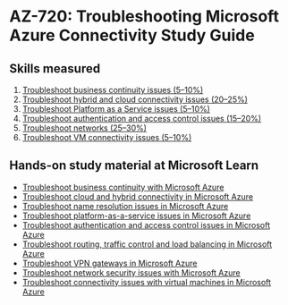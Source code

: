 # AZ-720: Troubleshooting Microsoft Azure Connectivity Study Guide
## Skills measured

1. [Troubleshoot business continuity issues (5–10%)]()
2. [Troubleshoot hybrid and cloud connectivity issues (20–25%)]()
3. [Troubleshoot Platform as a Service issues (5–10%)]()
4. [Troubleshoot authentication and access control issues (15–20%)]()
5. [Troubleshoot networks (25–30%)]()
6. [Troubleshoot VM connectivity issues (5–10%)]()

## Hands-on study material at Microsoft Learn

- [Troubleshoot business continuity with Microsoft Azure](https://docs.microsoft.com/en-us/training/modules/business-continuity/)
- [Troubleshoot cloud and hybrid connectivity in Microsoft Azure](https://docs.microsoft.com/en-us/training/modules/cloud-hybrid-connectivity/)
- [Troubleshoot name resolution issues in Microsoft Azure](https://docs.microsoft.com/en-us/training/modules/name-resolution-issues/)
- [Troubleshoot platform-as-a-service issues in Microsoft Azure](https://docs.microsoft.com/en-us/training/modules/troubleshoot-platform-service-issues/)
- [Troubleshoot authentication and access control issues in Microsoft Azure](https://docs.microsoft.com/en-us/training/modules/troubleshoot-authentication-access-control/)
- [Troubleshoot routing, traffic control and load balancing in Microsoft Azure](https://docs.microsoft.com/en-us/training/modules/troubleshoot-routing-traffic-control-load-balancing/)
- [Troubleshoot VPN gateways in Microsoft Azure](https://docs.microsoft.com/en-us/training/modules/troubleshoot-vpn-gateways/)
- [Troubleshoot network security issues with Microsoft Azure](https://docs.microsoft.com/en-us/training/modules/troubleshoot-network-security-issues/)
- [Troubleshoot connectivity issues with virtual machines in Microsoft Azure](https://docs.microsoft.com/en-us/training/modules/troubleshoot-connectivity-issues-virtual-machines-azure/)